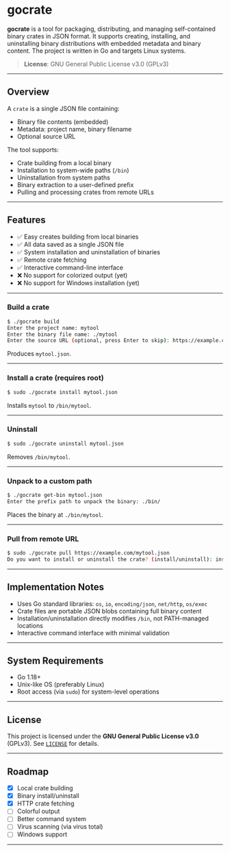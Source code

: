 # gocrate

**gocrate** is a tool for packaging, distributing, and managing self-contained binary crates in JSON format. It supports creating, installing, and uninstalling binary distributions with embedded metadata and binary content. The project is written in Go and targets Linux systems.

> **License**: GNU General Public License v3.0 (GPLv3)

---

## Overview

A `crate` is a single JSON file containing:

- Binary file contents (embedded)
- Metadata: project name, binary filename
- Optional source URL

The tool supports:

- Crate building from a local binary
- Installation to system-wide paths (`/bin`)
- Uninstallation from system paths
- Binary extraction to a user-defined prefix
- Pulling and processing crates from remote URLs

---

## Features

- ✅ Easy creates building from local binaries
- ✅ All data saved as a single JSON file
- ✅ System installation and uninstallation of binaries
- ✅ Remote crate fetching
- ✅ Interactive command-line interface
- ❌ No support for colorized output (yet)
- ❌ No support for Windows installation (yet)

---

### Build a crate

```bash
$ ./gocrate build
Enter the project name: mytool
Enter the binary file name: ./mytool
Enter the source URL (optional, press Enter to skip): https://example.com/mytool
````

Produces `mytool.json`.

---

### Install a crate (requires root)

```bash
$ sudo ./gocrate install mytool.json
```

Installs `mytool` to `/bin/mytool`.

---

### Uninstall

```bash
$ sudo ./gocrate uninstall mytool.json
```

Removes `/bin/mytool`.

---

### Unpack to a custom path

```bash
$ ./gocrate get-bin mytool.json
Enter the prefix path to unpack the binary: ./bin/
```

Places the binary at `./bin/mytool`.

---

### Pull from remote URL

```bash
$ sudo ./gocrate pull https://example.com/mytool.json
Do you want to install or uninstall the crate? (install/uninstall): install
```

---

## Implementation Notes

* Uses Go standard libraries: `os`, `io`, `encoding/json`, `net/http`, `os/exec`
* Crate files are portable JSON blobs containing full binary content
* Installation/uninstallation directly modifies `/bin`, not PATH-managed locations
* Interactive command interface with minimal validation

---

## System Requirements

* Go 1.18+
* Unix-like OS (preferably Linux)
* Root access (via `sudo`) for system-level operations

---

## License

This project is licensed under the **GNU General Public License v3.0** (GPLv3).
See [`LICENSE`](./LICENSE) for details.

---

## Roadmap

* [x] Local crate building
* [x] Binary install/uninstall
* [x] HTTP crate fetching
* [ ] Colorful output 
* [ ] Better command system
* [ ] Virus scanning (via virus total)
* [ ] Windows support

---